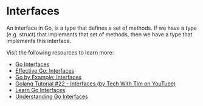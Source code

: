 # Interfaces

An interface in Go, is a type that defines a set of methods. If we have a type (e.g. struct) that implements that set of methods, then we have a type that implements this interface.

Visit the following resources to learn more:

- [Go Interfaces](https://go.dev/tour/methods/9)
- [Effective Go: Interfaces](https://go.dev/doc/effective_go#interfaces)
- [Go by Example: Interfaces](https://gobyexample.com/interfaces)
- [Golang Tutorial #22 - Interfaces (by Tech With Tim on YouTube)](https://www.youtube.com/watch?v=lh_Uv2imp14)
- [Learn Go Interfaces](https://www.youtube.com/watch?v=KB3ysH8cupY)
- [Understanding Go Interfaces](https://www.youtube.com/watch?v=qJKQZKGZgf0)

